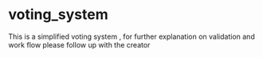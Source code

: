 # voting_system
This is a simplified voting system , for further explanation on validation and work flow please follow up with the creator
